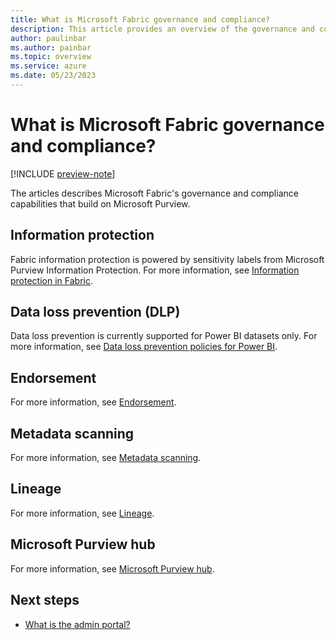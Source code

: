 ```yaml
---
title: What is Microsoft Fabric governance and compliance?
description: This article provides an overview of the governance and compliance in Microsoft Fabric.
author: paulinbar
ms.author: painbar
ms.topic: overview
ms.service: azure
ms.date: 05/23/2023
---
```


# What is Microsoft Fabric governance and compliance?

[!INCLUDE [preview-note](../includes/preview-note.md)]

The articles describes Microsoft Fabric's governance and compliance capabilities that build on Microsoft Purview.

## Information protection

Fabric information protection is powered by sensitivity labels from Microsoft Purview Information Protection. For more information, see [Information protection in Fabric](./information-protection.md).

## Data loss prevention (DLP)

Data loss prevention is currently supported for Power BI datasets only. For more information, see [Data loss prevention policies for Power BI](/power-bi/enterprise/service-security-dlp-policies-for-power-bi-overview).

## Endorsement

For more information, see [Endorsement](./endorsement.md).

## Metadata scanning

For more information, see [Metadata scanning](./metadata-scanning-overview.md).

## Lineage

For more information, see [Lineage](./lineage.md).

## Microsoft Purview hub

For more information, see [Microsoft Purview hub](./microsoft-purview-hub.md).

## Next steps

* [What is the admin portal?](admin-center.md)